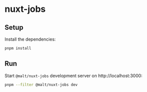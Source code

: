 # nuxt-jobs

## Setup

Install the dependencies:

```bash
pnpm install
```

## Run

Start `@malt/nuxt-jobs` development server on http://localhost:3000:

```bash
pnpm --filter @malt/nuxt-jobs dev
```